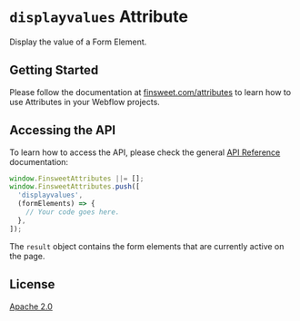 # `displayvalues` Attribute

Display the value of a Form Element.

## Getting Started

Please follow the documentation at [finsweet.com/attributes](https://www.finsweet.com/attributes) to learn how to use Attributes in your Webflow projects.

## Accessing the API

To learn how to access the API, please check the general [API Reference](../attributes/README.md#api-reference) documentation:

```javascript
window.FinsweetAttributes ||= [];
window.FinsweetAttributes.push([
  'displayvalues',
  (formElements) => {
    // Your code goes here.
  },
]);
```

The `result` object contains the form elements that are currently active on the page.

## License

[Apache 2.0](../../LICENSE.md)
